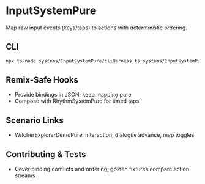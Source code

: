 # InputSystemPure

Map raw input events (keys/taps) to actions with deterministic ordering.

## CLI
```bash
npx ts-node systems/InputSystemPure/cliHarness.ts systems/InputSystemPure/fixtures/inputs.json
```

## Remix‑Safe Hooks
- Provide bindings in JSON; keep mapping pure
- Compose with RhythmSystemPure for timed taps

## Scenario Links
- WitcherExplorerDemoPure: interaction, dialogue advance, map toggles

## Contributing & Tests
- Cover binding conflicts and ordering; golden fixtures compare action streams